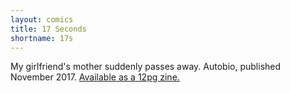 ```yaml
---
layout: comics
title: 17 Seconds
shortname: 17s
---
```

My girlfriend's mother suddenly passes away. Autobio, published November 2017. <a href="https://mozliu.bigcartel.com/product/17-seconds">Available as a 12pg zine.</a>